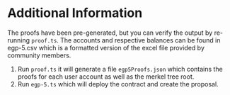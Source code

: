 # Additional Information
The proofs have been pre-generated, but you can verify the output by re-running `proof.ts`. The accounts and respective balances can be found in egp-5.csv which is a formatted version of the excel file provided by community members.

1. Run `proof.ts` it will generate a file `egp5Proofs.json` which contains the proofs for each user account as well as the merkel tree root.
2. Run `egp-5.ts` which will deploy the contract and create the proposal.
